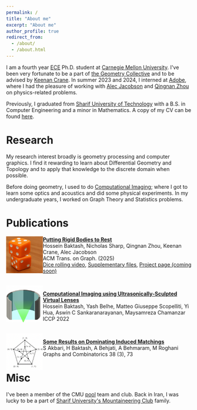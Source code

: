 ```yaml
---
permalink: /
title: "About me"
excerpt: "About me"
author_profile: true
redirect_from: 
  - /about/
  - /about.html
---
```


I am a fourth year [ECE](https://www.ece.cmu.edu/index.html) Ph.D. student at [Carnegie Mellon University](https://en.wikipedia.org/wiki/Carnegie_Mellon_University). I've been very fortunate to be a part of [the Geometry Collective](http://geometry.cs.cmu.edu/) and to be advised by [Keenan Crane](https://www.cs.cmu.edu/~kmcrane/). In summer 2023 and 2024, I interned at [Adobe](https://www.adobe.com/), where I had the pleasure of working with [Alec Jacobson](https://www.cs.toronto.edu/~jacobson/) and [Qingnan Zhou](https://research.adobe.com/person/qingnan-zhou/) on physics-related problems.
  
Previously, I graduated from [Sharif University of Technology](https://en.wikipedia.org/wiki/Sharif_University_of_Technology) with a B.S. in Computer Engineering and a minor in Mathematics. A copy of my CV can be found [here](https://hbaktash.github.io/files/CV%20Hossein_Baktash.pdf).

Research
====
My research interest broadly is geometry processing and computer graphics. I find it rewarding to learn about Differential Geometry and Topology and to apply that knowledge to the discrete domain when possible.

Before doing geometry, I used to do [Computational Imaging](https://en.wikipedia.org/wiki/Computational_imaging); where I got to learn some optics and acoustics and did some physical experiments. In my undergraduate years, I worked on Graph Theory and Statistics problems.


Publications
=====

<img align="left" width="100" height="100" src="../images/Dice_only.png" onmouseover="this.src='../images/Dice_2d6.png'" onmouseout="this.src='../images/Dice_only.png'">

**[Putting Rigid Bodies to Rest](http://hbaktash.github.io/files/rolling_dragons_paper.pdf)**\
Hossein Baktash, Nicholas Sharp, Qingnan Zhou, Keenan Crane, Alec Jacobson \
ACM Trans. on Graph. (2025) \
[Dice rolling video](https://www.youtube.com/watch?v=xNm-nNt7lu8), [Supplementary files](https://hbaktash.github.io/files/RigidBodies_supp_files.zip), [Project page (coming soon)](/projects/putting-rigid-bodies-to-rest/)


\
<img align="left" width="100" height="100" src="../images/deblur_off.png" onmouseover="this.src='../images/deblur_on.png'" onmouseout="this.src='../images/deblur_off.png'">

**[Computational Imaging using Ultrasonically-Sculpted Virtual Lenses](http://hbaktash.github.io/files/DeBlurUS_ICCP22.pdf)**\
Hossein Baktash, Yash Belhe, Matteo Giuseppe Scopelliti, Yi Hua, Aswin C Sankaranarayanan, Maysamreza Chamanzar \
ICCP 2022


\
<img align="left" width="100" height="100" src="../images/match_off.png" onmouseover="this.src='../images/match_on.png'" onmouseout="this.src='../images/match_off.png'">

**[Some Results on Dominating Induced Matchings](https://arxiv.org/pdf/1912.00511)**\
S Akbari, H Baktash, A Behjati, A Behmaram, M Roghani\
Graphs and Combinatorics 38 (3), 73


Misc
=====
I've been a member of the CMU [pool](https://en.wikipedia.org/wiki/Pool_(cue_sports)) team and club. Back in Iran, I was lucky to be 
a part of [Sharif University's Mountaineering Club](https://www.instagram.com/hamnavard.sharif/) family.
